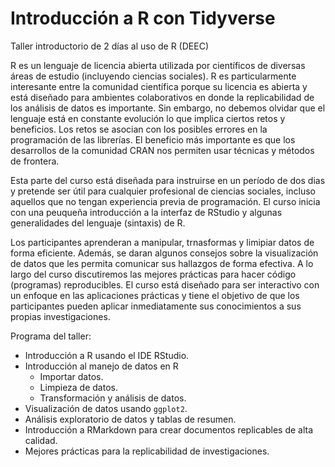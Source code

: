 # Introducción a R con Tidyverse
Taller introductorio de 2 días al uso de R (DEEC)

R es un lenguaje de licencia abierta utilizada por científicos de diversas áreas de estudio (incluyendo ciencias sociales). R es particularmente interesante entre la comunidad científica porque su licencia es abierta y está diseñado para ambientes colaborativos en donde la replicabilidad de los análisis de datos es importante. Sin embargo, no debemos olvidar que el lenguaje está en constante evolución lo que implica ciertos retos y beneficios. Los retos se asocian con los posibles errores en la programación de las librerías. El beneficio más importante es que los desarrollos de la comunidad CRAN nos permiten usar técnicas y métodos de frontera. 

Esta parte del curso está diseñada para instruirse en un período de dos dias y pretende ser útil para cualquier profesional de ciencias sociales, incluso aquellos que no tengan experiencia previa de programación. 
El curso inicia con una peuqueña introducción a la interfaz de RStudio y algunas generalidades del lenguaje (sintaxis) de R. 

Los participantes aprenderan a manipular, trnasformas y limipiar datos de forma eficiente. Además, se daran algunos consejos sobre la visualización de datos que les permita comunicar sus hallazgos de forma efectiva. A lo largo del curso discutiremos las mejores prácticas para hacer código (programas) reproducibles. El curso está diseñado para ser interactivo con un enfoque en las aplicaciones prácticas y tiene el objetivo de que los participantes pueden aplicar inmediatamente sus conocimientos a sus propias investigaciones. 

Programa del taller: 

* Introducción a R usando el IDE RStudio.
* Introducción al manejo de datos en R
  - Importar datos.
  - Limpieza de datos.
  - Transformación y análisis de datos.
* Visualización de datos usando `ggplot2`.
* Análisis exploratorio de datos y tablas de resumen. 
* Introducción a RMarkdown para crear documentos replicables de alta calidad.
* Mejores prácticas para la replicabilidad de investigaciones.
